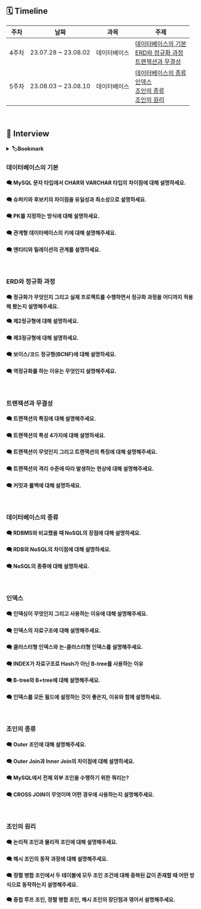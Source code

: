 ## 🗓 Timeline

| 주차  | 날짜                | 과목         | 주제                                                                                                                                                        |
| ----- | ------------------- | ------------ | ----------------------------------------------------------------------------------------------------------------------------------------------------------- |
| 4주차 | 23.07.28 ~ 23.08.02 | 데이터베이스 | [데이터베이스의 기본](./1.%20데이터베이스의%20기본)<br>[ERD와 정규화 과정](./2.%20ERD와%20정규화%20과정)<br>[트랜잭션과 무결성](./3.%20트랜잭션과%20무결성) |
| 5주차 | 23.08.03 ~ 23.08.10 | 데이터베이스 | [데이터베이스의 종류](./4.%20데이터베이스의%20종류)<br>[인덱스](./5.%20인덱스)<br>[조인의 종류](./6.%20조인의%20종류)<br>[조인의 원리](./7.%20조인의%20원리)|

<br>
    
## 📝 Interview

<details>
<summary><b>🏷Bookmark</b></summary>
<div markdown="1">

- [데이터베이스의 기본](#데이터베이스의-기본)
- [ERD와 정규화 과정](#erd와-정규화-과정)
- [트랜잭션과 무결성](#트랜잭션과-무결성)
- [데이터베이스의 종류](#데이터베이스의-종류)
- [인덱스](#인덱스)
- [조인의 종류](#조인의-종류)
- [조인의 원리](#조인의-원리)

</div>
</details>

### 데이터베이스의 기본

#### 🗨 MySQL 문자 타입에서 CHAR와 VARCHAR 타입의 차이점에 대해 설명하세요.

#### 🗨 슈퍼키와 후보키의 차이점을 유일성과 최소성으로 설명하세요.

#### 🗨 PK를 지정하는 방식에 대해 설명하세요.

#### 🗨 관계형 데이터베이스의 키에 대해 설명해주세요.

#### 🗨 엔티티와 릴레이션의 관계를 설명하세요.

<br>

### ERD와 정규화 과정

#### 🗨 정규화가 무엇인지 그리고 실제 프로젝트를 수행하면서 정규화 과정을 어디까지 적용해 봤는지 설명해주세요.

#### 🗨 제2정규형에 대해 설명하세요.

#### 🗨 제3정규형에 대해 설명하세요.

#### 🗨 보이스/코드 정규형(BCNF)에 대해 설명하세요.

#### 🗨 역정규화를 하는 이유는 무엇인지 설명해주세요.

<br>

### 트랜잭션과 무결성

#### 🗨 트랜잭션의 특징에 대해 설명해주세요.

#### 🗨 트랜잭션의 특성 4가지에 대해 설명하세요.

#### 🗨 트랜잭션이 무엇인지 그리고 트랜잭션의 특징에 대해 설명해주세요.

#### 🗨 트랜잭션의 격리 수준에 따라 발생하는 현상에 대해 설명해주세요.

#### 🗨 커밋과 롤백에 대해 설명하세요.

<br>

### 데이터베이스의 종류

#### 🗨 RDBMS와 비교했을 때 NoSQL의 장점에 대해 설명하세요.

#### 🗨 RDB와 NoSQL의 차이점에 대해 설명하세요.

#### 🗨 NoSQL의 종류에 대해 설명하세요.

<br>

### 인덱스

#### 🗨 인덱싱이 무엇인지 그리고 사용하는 이유에 대해 설명해주세요.

#### 🗨 인덱스의 자료구조에 대해 설명해주세요.

#### 🗨 클러스터형 인덱스와 논-클러스터형 인덱스를 설명해주세요.

#### 🗨 INDEX가 자료구조로 Hash가 아닌 B-tree를 사용하는 이유

#### 🗨 B-tree와 B+tree에 대해 설명해주세요.

#### 🗨 인덱스를 모든 필드에 설정하는 것이 좋은지, 이유와 함께 설명하세요.

<br>

### 조인의 종류

#### 🗨 Outer 조인에 대해 설명해주세요.

#### 🗨 Outer Join과 Inner Join의 차이점에 대해 설명하세요.

#### 🗨 MySQL에서 전체 외부 조인을 수행하기 위한 쿼리는?

#### 🗨 CROSS JOIN이 무엇이며 어떤 경우에 사용하는지 설명해주세요.

<br>

### 조인의 원리

#### 🗨 논리적 조인과 물리적 조인에 대해 설명해주세요.

#### 🗨 해시 조인의 동작 과정에 대해 설명해주세요.

#### 🗨 정렬 병합 조인에서 두 테이블에 모두 조인 조건에 대해 중복된 값이 존재할 때 어떤 방식으로 동작하는지 설명해주세요.

#### 🗨 중첩 루프 조인, 정렬 병합 조인, 해시 조인의 장단점과 엮어서 설명해주세요.
